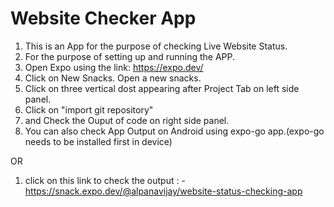 # Website Checker App

1. This is an App for the purpose of checking Live Website Status.
2. For the purpose of setting up and running the APP.
3. Open Expo using the link: https://expo.dev/
4. Click on New Snacks. Open a new snacks.
5. Click on three vertical dost appearing after Project Tab on left side panel.
6. Click on "import git repository"
7. and Check the Ouput of code on right side panel.
8. You can also check App Output on Android using expo-go app.(expo-go needs to be installed first in device)

OR

1. click on this link to check the output : - https://snack.expo.dev/@alpanavijay/website-status-checking-app   
